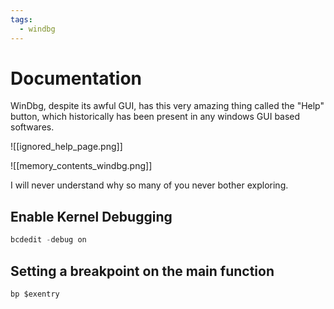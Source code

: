 ```yaml
---
tags:
  - windbg
---
```

# Documentation
WinDbg, despite its awful GUI, has this very amazing thing called the "Help" button, which historically has been present in any windows GUI based softwares.

![[ignored_help_page.png]]

![[memory_contents_windbg.png]]

I will never understand why so many of you never bother exploring.

## Enable Kernel Debugging

```powershell
bcdedit -debug on
```



## Setting a breakpoint on the main function

```d
bp $exentry
```

